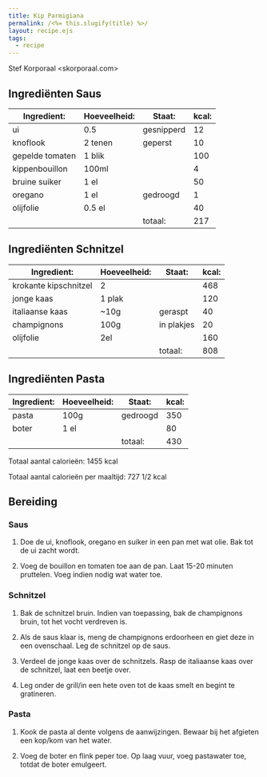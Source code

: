 ```yaml
---
title: Kip Parmigiana
permalink: /<%= this.slugify(title) %>/
layout: recipe.ejs
tags:
  - recipe
---
```


Stef Korporaal <skorporaal.com>

## Ingrediënten Saus

| Ingredient:     | Hoeveelheid: | Staat:     | kcal: |
| --------------- | ------------ | ---------- | ----- |
| ui              | 0.5          | gesnipperd | 12    |
| knoflook        | 2 tenen      | geperst    | 10    |
| gepelde tomaten | 1 blik       |            | 100   |
| kippenbouillon  | 100ml        |            | 4     |
| bruine suiker   | 1 el         |            | 50    |
| oregano         | 1 el         | gedroogd   | 1     |
| olijfolie       | 0.5 el       |            | 40    |
|                 |              | totaal:    | 217   |

## Ingrediënten Schnitzel

| Ingredient:           | Hoeveelheid: | Staat:     | kcal: |
| --------------------- | ------------ | ---------- | ----- |
| krokante kipschnitzel | 2            |            | 468   |
| jonge kaas            | 1 plak       |            | 120   |
| italiaanse kaas       | ~10g         | geraspt    | 40    |
| champignons           | 100g         | in plakjes | 20    |
| olijfolie             | 2el          |            | 160   |
|                       |              | totaal:    | 808   |

## Ingrediënten Pasta

| Ingredient: | Hoeveelheid: | Staat:   | kcal: |
| ----------- | ------------ | -------- | ----- |
| pasta       | 100g         | gedroogd | 350   |
| boter       | 1 el         |          | 80    |
|             |              | totaal:  | 430   |

Totaal aantal calorieën: 1455 kcal

Totaal aantal calorieën per maaltijd: 727 1/2 kcal

## Bereiding

### Saus

1. Doe de ui, knoflook, oregano en suiker in een pan met wat olie. Bak tot de ui zacht wordt.

1. Voeg de bouillon en tomaten toe aan de pan. Laat 15-20 minuten pruttelen. Voeg indien nodig wat water toe.

### Schnitzel

1. Bak de schnitzel bruin. Indien van toepassing, bak de champignons bruin, tot het vocht verdreven is.

1. Als de saus klaar is, meng de champignons erdoorheen en giet deze in een ovenschaal. Leg de schnitzel op de saus.

1. Verdeel de jonge kaas over de schnitzels. Rasp de italiaanse kaas over de schnitzel, laat een beetje over.

1. Leg onder de grill/in een hete oven tot de kaas smelt en begint te gratineren.

### Pasta

1. Kook de pasta al dente volgens de aanwijzingen. Bewaar bij het afgieten een kop/kom van het water.

1. Voeg de boter en flink peper toe. Op laag vuur, voeg pastawater toe, totdat de boter emulgeert.
